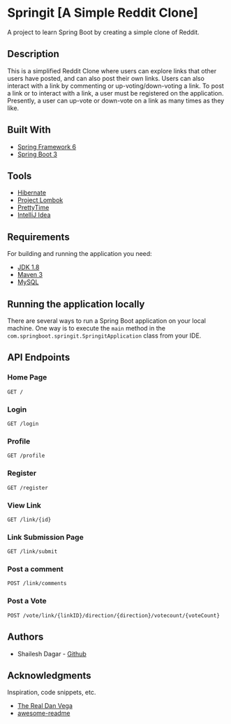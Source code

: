 # Springit [A Simple Reddit Clone]

A project to learn Spring Boot by creating a simple clone of Reddit.

## Description
This is a simplified Reddit Clone where users can explore links that other users have posted, and can also post their own links.
Users can also interact with a link by commenting or up-voting/down-voting a link. 
To post a link or to interact with a link, a user must be registered on the application.
Presently, a user can up-vote or down-vote on a link as many times as they like.

## Built With
* [Spring Framework 6](https://spring.io/projects/spring-framework)
* [Spring Boot 3](https://spring.io/projects/spring-boot)

## Tools
* [Hibernate](https://hibernate.org/orm/documentation/6.1/)
* [Project Lombok](https://projectlombok.org/)
* [PrettyTime](https://www.ocpsoft.org/prettytime/)
* [IntelliJ Idea](https://www.jetbrains.com/idea/)

## Requirements
For building and running the application you need:

- [JDK 1.8](http://www.oracle.com/technetwork/java/javase/downloads/jdk8-downloads-2133151.html)
- [Maven 3](https://maven.apache.org)
- [MySQL](https://www.mysql.com/)

## Running the application locally

There are several ways to run a Spring Boot application on your local machine. 
One way is to execute the `main` method in the `com.springboot.springit.SpringitApplication` class from your IDE.

## API Endpoints
### Home Page
```
GET /
```
### Login
```
GET /login
```
### Profile
```
GET /profile
```
### Register
```
GET /register
```
### View Link
```
GET /link/{id}
```
### Link Submission Page
```
GET /link/submit
```
### Post a comment
```
POST /link/comments
```
### Post a Vote
```
POST /vote/link/{linkID}/direction/{direction}/votecount/{voteCount}
```
## Authors

* Shailesh Dagar - [Github](https://github.com/ShaileshDagar)

## Acknowledgments

Inspiration, code snippets, etc.
* [The Real Dan Vega](http://www.therealdanvega.com)
* [awesome-readme](https://github.com/matiassingers/awesome-readme)